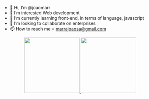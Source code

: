- 👋 Hi, I’m @joaomarr
- 👀 I’m interested Web development
- 🌱 I’m currently learning front-end, in terms of language, javascript
- 💞️ I’m looking to collaborate on enterprises
- 📫 How to reach me = marrajoaosa@gmail.com

<div align="center">
  <a href="https://github.com/joaomarr">
  <img height="180em" src="https://github-readme-stats.vercel.app/api?username=joaomarr&show_icons=true&theme=dark&include_all_commits=true&count_private=true&hide=html,css,procfile,makefile"/>
  <img height="180em" src="https://github-readme-stats.vercel.app/api/top-langs/?username=joaomarr&layout=compact&langs_count=7&theme=dark"/>
</div>
